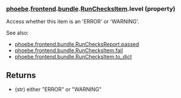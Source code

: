 ### [phoebe](phoebe.md).[frontend](phoebe.frontend.md).[bundle](phoebe.frontend.bundle.md).[RunChecksItem](phoebe.frontend.bundle.RunChecksItem.md).level (property)




Access whether this item is an 'ERROR' or 'WARNING'.

See also:
* [phoebe.frontend.bundle.RunChecksReport.passed](phoebe.frontend.bundle.RunChecksReport.passed.md)
* [phoebe.frontend.bundle.RunChecksItem.fail](phoebe.frontend.bundle.RunChecksItem.fail.md)
* [phoebe.frontend.bundle.RunChecksItem.to_dict](phoebe.frontend.bundle.RunChecksItem.to_dict.md)

Returns
---------
* (str) either "ERROR" or "WARNING"

